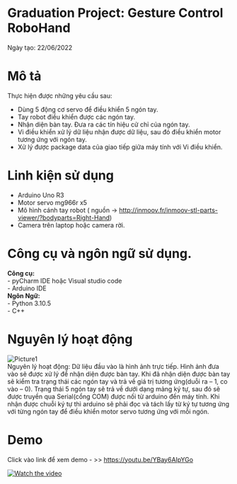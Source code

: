 # Graduation Project: Gesture Control RoboHand
Ngày tạo: 22/06/2022

# Mô tả 
Thực hiện được những yêu cầu sau:  
- Dùng 5 động cơ servo để điều khiển 5 ngón tay.
- Tay robot điều khiển được các ngón tay.
- Nhận diện bàn tay. Đưa ra các tín hiệu cử chỉ của ngón tay.
- Vi điều khiển xử lý dữ liệu nhận được dữ liệu, sau đó điều khiển motor tương ứng với ngón tay.
- Xử lý được package data của giao tiếp giữa máy tính với Vi điều khiển.
# Linh kiện sử dụng
- Arduino Uno R3
- Motor servo mg966r x5
- Mô hình cánh tay robot ( nguồn -> http://inmoov.fr/inmoov-stl-parts-viewer/?bodyparts=Right-Hand)
- Camera trên laptop hoặc camera rời.
# Công cụ và ngôn ngữ sử dụng.
**Công cụ:**  
    - pyCharm IDE hoặc Visual studio code  
    - Arduino IDE  
 **Ngôn Ngữ:**  
    - Python 3.10.5  
    - C++
    
# Nguyên lý hoạt động   
  ![Picture1](https://user-images.githubusercontent.com/67089995/176935110-3482d677-5c8b-4c41-91b6-e0ec622286ea.png)  
Nguyên lý hoạt động: Dữ liệu đầu vào là hình ảnh trực tiếp. Hình ảnh đưa vào sẽ được xử lý để nhận diện được bàn tay. 
Khi đã nhận diện được bàn tay sẽ kiểm tra trạng thái các ngón tay và trả về giá trị tương ứng(duỗi ra – 1, co vào – 0).
Trạng thái 5 ngón tay sẽ trả về dưới dạng mảng ký tự, sau đó sẽ được truyền qua Serial(cổng COM) được nối từ arduino đến máy tính.
Khi nhận được chuỗi ký tự thì arduino sẽ phải đọc và tách lấy từ ký tự tương ứng với từng ngón tay để điều khiển motor servo tương ứng với mỗi ngón.

# Demo

Click vào link để xem demo - >> https://youtu.be/YBay6AIpYGo  

[![Watch the video](https://user-images.githubusercontent.com/67089995/176939670-371df1e1-846d-4cc4-8650-efbc7e571a75.png)](https://youtu.be/YBay6AIpYGo)
